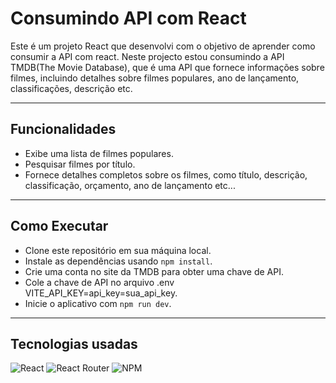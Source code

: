 # Consumindo API com React

Este é um projeto React que desenvolvi com o objetivo de aprender como consumir a API com react. Neste projecto estou consumindo a API TMDB(The Movie Database), que é uma API que fornece informações sobre filmes, incluindo detalhes sobre filmes populares, ano de lançamento, classificações, descrição etc.

---


## Funcionalidades
- Exibe uma lista de filmes populares.
- Pesquisar filmes por título.
- Fornece detalhes completos sobre os filmes, como título, descrição, classificação, orçamento, ano de lançamento etc...

---
  
## Como Executar
- Clone este repositório em sua máquina local.
- Instale as dependências usando `npm install`.
- Crie uma conta no site da TMDB para obter uma chave de API.
- Cole a chave de API no arquivo .env VITE_API_KEY=api_key=sua_api_key.
- Inicie o aplicativo com `npm run dev`.

---

## Tecnologias usadas
![React](https://img.shields.io/badge/react-%2320232a.svg?style=for-the-badge&logo=react&logoColor=%2361DAFB)
![React Router](https://img.shields.io/badge/React_Router-CA4245?style=for-the-badge&logo=react-router&logoColor=white)
![NPM](https://img.shields.io/badge/NPM-%23000000.svg?style=for-the-badge&logo=npm&logoColor=white)
